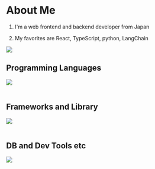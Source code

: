 # About Me

1. I'm a web frontend and backend developer from Japan

2. My favorites are React, TypeScript, python, LangChain


![](https://github-readme-stats.vercel.app/api/top-langs?username=naoya5&show_icons=true&locale=en&layout=compact)

## Programming Languages

<img src="https://skillicons.dev/icons?i=html,css,js,typescript,python" /> <br /><br />

## Frameworks and Library

<img src="https://skillicons.dev/icons?i=react,next,nodejs,express,fastapi," /> <br /><br />

## DB and Dev Tools etc

<img src="https://skillicons.dev/icons?i=postgresql,docker,git,github,vscode" /> <br /><br />

<!--
**naoya5/naoya5** is a ✨ _special_ ✨ repository because its `README.md` (this file) appears on your GitHub profile.

Here are some ideas to get you started:

- 🔭 I’m currently working on ...
- 🌱 I’m currently learning ...
- 👯 I’m looking to collaborate on ...
- 🤔 I’m looking for help with ...
- 💬 Ask me about ...
- 📫 How to reach me: ...
- 😄 Pronouns: ...
- ⚡ Fun fact: ...
-->
